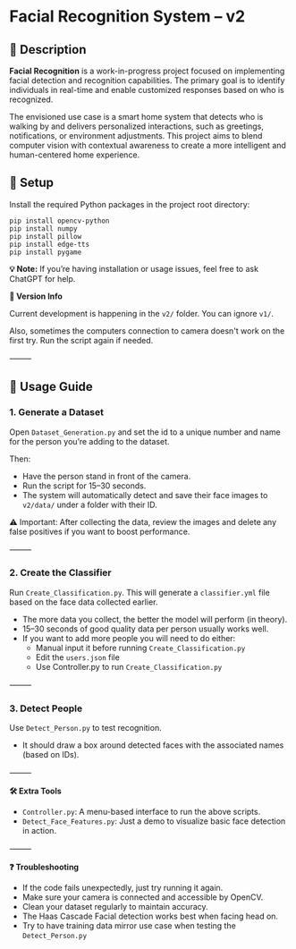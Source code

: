# Facial Recognition System – v2

## 📝 Description

**Facial Recognition** is a work-in-progress project focused on implementing facial detection and recognition capabilities. The primary goal is to identify individuals in real-time and enable customized responses based on who is recognized.

The envisioned use case is a smart home system that detects who is walking by and delivers personalized interactions, such as greetings, notifications, or environment adjustments. This project aims to blend computer vision with contextual awareness to create a more intelligent and human-centered home experience.

## 🚀 Setup

Install the required Python packages in the project root directory:

```
pip install opencv-python
pip install numpy
pip install pillow
pip install edge-tts
pip install pygame
```

**💡 Note:** If you’re having installation or usage issues, feel free to ask ChatGPT for help.

**🔧 Version Info**

Current development is happening in the `v2/` folder. You can ignore `v1/`.

Also, sometimes the computers connection to camera doesn't work on the first try. Run the script again if needed.

⸻

## 🎯 Usage Guide

### 1. Generate a Dataset

Open `Dataset_Generation.py` and set the id to a unique number and name for the person you’re adding to the dataset.

Then:
-	Have the person stand in front of the camera.
- Run the script for 15–30 seconds.
- The system will automatically detect and save their face images to `v2/data/` under a folder with their ID.

⚠️ Important: After collecting the data, review the images and delete any false positives if you want to boost performance.

⸻

### 2. Create the Classifier

Run `Create_Classification.py`.
This will generate a `classifier.yml` file based on the face data collected earlier.
-	The more data you collect, the better the model will perform (in theory).
-	15–30 seconds of good quality data per person usually works well.
- If you want to add more people you will need to do either:
  - Manual input it before running `Create_Classification.py`
  - Edit the `users.json` file
  - Use Controller.py to run `Create_Classification.py`

⸻

### 3. Detect People

Use `Detect_Person.py` to test recognition.
- It should draw a box around detected faces with the associated names (based on IDs).

⸻

**🛠️ Extra Tools**
-	`Controller.py`: A menu-based interface to run the above scripts.
-	`Detect_Face_Features.py`: Just a demo to visualize basic face detection in action.

⸻

**❓ Troubleshooting**
-	If the code fails unexpectedly, just try running it again.
-	Make sure your camera is connected and accessible by OpenCV.
-	Clean your dataset regularly to maintain accuracy.
-	The Haas Cascade Facial detection works best when facing head on.
-	Try to have training data mirror use case when testing the `Detect_Person.py`
 
